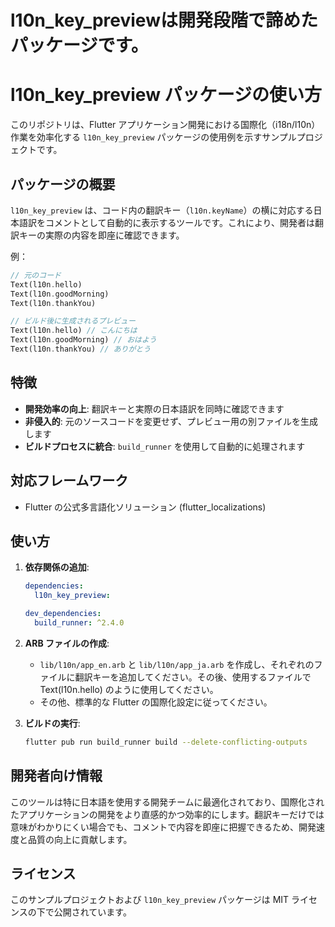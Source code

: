 # l10n_key_previewは開発段階で諦めたパッケージです。


# l10n_key_preview パッケージの使い方

このリポジトリは、Flutter アプリケーション開発における国際化（i18n/l10n）作業を効率化する `l10n_key_preview` パッケージの使用例を示すサンプルプロジェクトです。

## パッケージの概要

`l10n_key_preview` は、コード内の翻訳キー（`l10n.keyName`）の横に対応する日本語訳をコメントとして自動的に表示するツールです。これにより、開発者は翻訳キーの実際の内容を即座に確認できます。

例：

```dart
// 元のコード
Text(l10n.hello)
Text(l10n.goodMorning)
Text(l10n.thankYou)

// ビルド後に生成されるプレビュー
Text(l10n.hello) // こんにちは
Text(l10n.goodMorning) // おはよう
Text(l10n.thankYou) // ありがとう
```

## 特徴

- **開発効率の向上**: 翻訳キーと実際の日本語訳を同時に確認できます
- **非侵入的**: 元のソースコードを変更せず、プレビュー用の別ファイルを生成します
- **ビルドプロセスに統合**: `build_runner` を使用して自動的に処理されます

## 対応フレームワーク

- Flutter の公式多言語化ソリューション (flutter_localizations)

## 使い方

1. **依存関係の追加**:

   ```yaml
   dependencies:
     l10n_key_preview:

   dev_dependencies:
     build_runner: ^2.4.0
   ```

2. **ARB ファイルの作成**:

   - `lib/l10n/app_en.arb` と `lib/l10n/app_ja.arb` を作成し、それぞれのファイルに翻訳キーを追加してください。その後、使用するファイルで Text(l10n.hello) のように使用してください。
   - その他、標準的な Flutter の国際化設定に従ってください。

3. **ビルドの実行**:

   ```bash
   flutter pub run build_runner build --delete-conflicting-outputs
   ```

## 開発者向け情報

このツールは特に日本語を使用する開発チームに最適化されており、国際化されたアプリケーションの開発をより直感的かつ効率的にします。翻訳キーだけでは意味がわかりにくい場合でも、コメントで内容を即座に把握できるため、開発速度と品質の向上に貢献します。

## ライセンス

このサンプルプロジェクトおよび `l10n_key_preview` パッケージは MIT ライセンスの下で公開されています。
